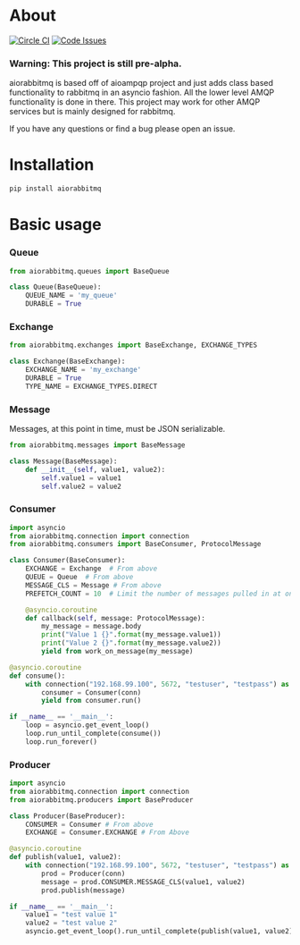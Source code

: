 # About

[![Circle CI](https://circleci.com/gh/mackeyja92/aiorabbitmq.svg?style=svg)](https://circleci.com/gh/mackeyja92/aiorabbitmq) [![Code Issues](https://www.quantifiedcode.com/api/v1/project/36a9be4893d445ed83abe9b8a2cee9f6/badge.svg)](https://www.quantifiedcode.com/app/project/36a9be4893d445ed83abe9b8a2cee9f6)


### Warning: This project is still pre-alpha. 

aiorabbitmq is based off of aioampqp project and just adds class based functionality to rabbitmq in an asyncio fashion. All the lower level AMQP functionality is done in there. This project may work for other AMQP services but is mainly designed for rabbitmq.

If you have any questions or find a bug please open an issue.


# Installation

```bash
pip install aiorabbitmq
```

# Basic usage

### Queue
```python
from aiorabbitmq.queues import BaseQueue

class Queue(BaseQueue):
    QUEUE_NAME = 'my_queue'
    DURABLE = True
```

### Exchange
```python
from aiorabbitmq.exchanges import BaseExchange, EXCHANGE_TYPES

class Exchange(BaseExchange):
    EXCHANGE_NAME = 'my_exchange'
    DURABLE = True
    TYPE_NAME = EXCHANGE_TYPES.DIRECT
```

### Message
Messages, at this point in time, must be JSON serializable.

```python
from aiorabbitmq.messages import BaseMessage

class Message(BaseMessage):
    def __init__(self, value1, value2):
        self.value1 = value1
        self.value2 = value2
```

### Consumer
```python
import asyncio
from aiorabbitmq.connection import connection
from aiorabbitmq.consumers import BaseConsumer, ProtocolMessage

class Consumer(BaseConsumer):
    EXCHANGE = Exchange  # From above
    QUEUE = Queue  # From above
    MESSAGE_CLS = Message # From above
    PREFETCH_COUNT = 10  # Limit the number of messages pulled in at one time.

    @asyncio.coroutine
    def callback(self, message: ProtocolMessage):
        my_message = message.body
        print("Value 1 {}".format(my_message.value1))
        print("Value 2 {}".format(my_message.value2))
        yield from work_on_message(my_message)

@asyncio.coroutine
def consume():
    with connection("192.168.99.100", 5672, "testuser", "testpass") as conn:
        consumer = Consumer(conn)
        yield from consumer.run()

if __name__ == '__main__':
    loop = asyncio.get_event_loop()
    loop.run_until_complete(consume())
    loop.run_forever()
```

### Producer
```python
import asyncio
from aiorabbitmq.connection import connection
from aiorabbitmq.producers import BaseProducer

class Producer(BaseProducer):
    CONSUMER = Consumer # From above
    EXCHANGE = Consumer.EXCHANGE # From Above

@asyncio.coroutine
def publish(value1, value2):
    with connection("192.168.99.100", 5672, "testuser", "testpass") as conn:
        prod = Producer(conn)
        message = prod.CONSUMER.MESSAGE_CLS(value1, value2)
        prod.publish(message)

if __name__ == '__main__':
    value1 = "test value 1"
    value2 = "test value 2"
    asyncio.get_event_loop().run_until_complete(publish(value1, value2))
```
